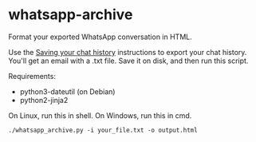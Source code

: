 # whatsapp-archive

Format your exported WhatsApp conversation in HTML.

Use the [Saving your chat history][saving] instructions to export your chat
history. You'll get an email with a .txt file. Save it on disk, and then run
this script.

Requirements:

   * python3-dateutil (on Debian)
   * python2-jinja2

On Linux, run this in shell. On Windows, run this in cmd.

    ./whatsapp_archive.py -i your_file.txt -o output.html

[saving]: https://faq.whatsapp.com/en/android/23756533/?category=5245251
